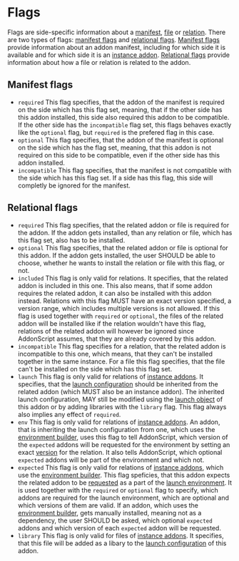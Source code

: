 # Flags

Flags are side-specific information about a [manifest](../schema/manifest.md), [file](../schema/file.md) or
[relation](../schema/relation.md). There are two types of flags: [manifest flags](#manifest-flags) and
[relational flags](#relational-flags). [Manifest flags](#manifest-flags) provide information about an
addon manifest, including for which side it is available and for which side it is an [instance addon](instance.md).
[Relational flags](#relational-flags) provide information about how a file or relation is related to the addon.

## Manifest flags

- `required` This flag specifies, that the addon of the manifest is required on the side which has this flag set,
  meaning, that if the other side has this addon installed, this side also required this addon to be compatible.
  If the other side has the `incompatible` flag set, this flags behaves exactly like the `optional` flag, but 
  `required` is the prefered flag in this case.
- `optional` This flag specifies, that the addon of the manifest is optional on the side which has the flag set,
  meaning, that this addon is not required on this side to be compatible, even if the other side has this addon installed.
- `incompatible` This flag specifies, that the manifest is not compatible with the side which has this flag set.
  If a side has this flag, this side will completly be ignored for the manifest.

## Relational flags

- `required` This flag specifies, that the related addon or file is required for the addon. If the addon gets installed,
  than any relation or file, which has this flag set, also has to be installed.
- `optional` This flag specifies, that the related addon or file is optional for this addon. If the addon gets installed,
  the user SHOULD be able to choose, whether he wants to install the relation or file with this flag, or not.
- `included` This flag is only valid for relations. It specifies, that the related addon is included in this one. 
  This also means, that if some addon requires the related addon, it can also be installed with this addon instead. 
  Relations with this flag MUST have an exact version specified, a version range, which includes multiple versions 
  is not allowed. If this flag is used together with `required` or `optional`, the files of the related addon will 
  be installed like if the relation wouldn't have this flag, relations of the related addon will however be ignored 
  since AddonScript assumes, that they are already covered by this addon.
- `incompatible` This flag specifies for a relation, that the related addon is incompatible to this one, which means, 
  that they can't be installed together in the same instance. For a file this flag specifies, that the file can't be 
  installed on the side which has this flag set.
- `launch` This flag is only valid for relations of [instance addons](instance.md). It specifies, that the 
  [launch configuration](../schema/launch.md) should be inherited from the related addon (which MUST also be an
  instance addon). The inherited launch configuration, MAY still be modified
  using the [launch object](../schema/launch.md) of this addon or by adding libraries with the `library` flag. 
  This flag always also implies any effect of `required`.
- `env` This flag is only valid for relations of [instance addons](instance.md). 
  An addon, that is inheriting the launch configuration from one, which uses the 
  [environment builder](../api/features/builder.md), uses this flag to tell AddonScript, which version of the `expected` 
  addons will be requested for the environment by setting an exact [version](../schema/relation.md#version) for the relation. 
  It also tells AddonScript, which optional `expected` addons will be part of the environment and which not. 
- `expected` This flag is only valid for relations of [instance addons](instance.md), which use the 
  [environment builder](../api/features/builder.md). This flag speficies, that this addon expects the related addon 
  to be [requested](../schema/api_builder_request.md#requested) as a part of the 
  [launch environment](../api/features/builder.md#build-launch-environment).
  It is used together with the `required` or `optional` flag to specify, which addons are required for the launch 
  environment, which are optional and which versions of them are valid. If an addon, which uses the 
  [environment builder](../api/features/builder.md), gets manually installed, meaning not as a dependency, the user 
  SHOULD be asked, which optional `expected` addons and which version of each `expected` addon will be requested.
- `library` This flag is only valid for files of [instance addons](instance.md). It specifies, that this file
  will be added as a libary to the [launch configuration](../concepts/instance.md#launch-configurations) of this
  addon.